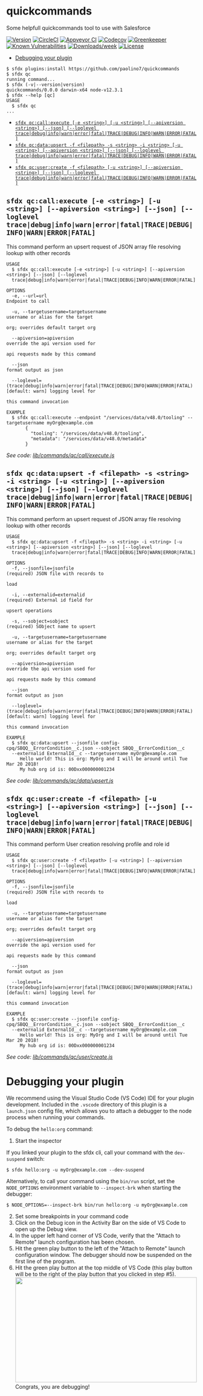 quickcommands
=============

Some helpfull quickcommands tool to use with Salesforce

[![Version](https://img.shields.io/npm/v/quickcommands.svg)](https://npmjs.org/package/quickcommands)
[![CircleCI](https://circleci.com/gh/paolino7/quickcommands/tree/master.svg?style=shield)](https://circleci.com/gh/paolino7/quickcommands/tree/master)
[![Appveyor CI](https://ci.appveyor.com/api/projects/status/github/paolino7/quickcommands?branch=master&svg=true)](https://ci.appveyor.com/project/heroku/quickcommands/branch/master)
[![Codecov](https://codecov.io/gh/paolino7/quickcommands/branch/master/graph/badge.svg)](https://codecov.io/gh/paolino7/quickcommands)
[![Greenkeeper](https://badges.greenkeeper.io/paolino7/quickcommands.svg)](https://greenkeeper.io/)
[![Known Vulnerabilities](https://snyk.io/test/github/paolino7/quickcommands/badge.svg)](https://snyk.io/test/github/paolino7/quickcommands)
[![Downloads/week](https://img.shields.io/npm/dw/quickcommands.svg)](https://npmjs.org/package/quickcommands)
[![License](https://img.shields.io/npm/l/quickcommands.svg)](https://github.com/paolino7/quickcommands/blob/master/package.json)

<!-- toc -->
* [Debugging your plugin](#debugging-your-plugin)
<!-- tocstop -->
<!-- install -->
```sh-session
$ sfdx plugins:install https://github.com/paolino7/quickcommands
$ sfdx qc
running command...
$ sfdx (-v|--version|version)
quickcommands/0.0.0 darwin-x64 node-v12.3.1
$ sfdx --help [qc]
USAGE
  $ sfdx qc
...
```
<!-- commands -->
* [`sfdx qc:call:execute [-e <string>] [-u <string>] [--apiversion <string>] [--json] [--loglevel trace|debug|info|warn|error|fatal|TRACE|DEBUG|INFO|WARN|ERROR|FATAL]`](#sfdx-qccallexecute--e-string--u-string---apiversion-string---json---loglevel-tracedebuginfowarnerrorfataltracedebuginfowarnerrorfatal)
* [`sfdx qc:data:upsert -f <filepath> -s <string> -i <string> [-u <string>] [--apiversion <string>] [--json] [--loglevel trace|debug|info|warn|error|fatal|TRACE|DEBUG|INFO|WARN|ERROR|FATAL]`](#sfdx-qcdataupsert--f-filepath--s-string--i-string--u-string---apiversion-string---json---loglevel-tracedebuginfowarnerrorfataltracedebuginfowarnerrorfatal)
* [`sfdx qc:user:create -f <filepath> [-u <string>] [--apiversion <string>] [--json] [--loglevel trace|debug|info|warn|error|fatal|TRACE|DEBUG|INFO|WARN|ERROR|FATAL]`](#sfdx-qcusercreate--f-filepath--u-string---apiversion-string---json---loglevel-tracedebuginfowarnerrorfataltracedebuginfowarnerrorfatal)

## `sfdx qc:call:execute [-e <string>] [-u <string>] [--apiversion <string>] [--json] [--loglevel trace|debug|info|warn|error|fatal|TRACE|DEBUG|INFO|WARN|ERROR|FATAL]`

This command perform an upsert request of JSON array file resolving lookup with other records

```
USAGE
  $ sfdx qc:call:execute [-e <string>] [-u <string>] [--apiversion <string>] [--json] [--loglevel 
  trace|debug|info|warn|error|fatal|TRACE|DEBUG|INFO|WARN|ERROR|FATAL]

OPTIONS
  -e, --url=url                                                                     Endpoint to call

  -u, --targetusername=targetusername                                               username or alias for the target
                                                                                    org; overrides default target org

  --apiversion=apiversion                                                           override the api version used for
                                                                                    api requests made by this command

  --json                                                                            format output as json

  --loglevel=(trace|debug|info|warn|error|fatal|TRACE|DEBUG|INFO|WARN|ERROR|FATAL)  [default: warn] logging level for
                                                                                    this command invocation

EXAMPLE
  $ sfdx qc:call:execute --endpoint "/services/data/v48.0/tooling" --targetusername myOrg@example.com
       {
         "tooling": "/services/data/v48.0/tooling",
         "metadata": "/services/data/v48.0/metadata"
       }
```

_See code: [lib/commands/qc/call/execute.js](https://github.com/paolino7/quickcommands/blob/v0.0.0/lib/commands/qc/call/execute.js)_

## `sfdx qc:data:upsert -f <filepath> -s <string> -i <string> [-u <string>] [--apiversion <string>] [--json] [--loglevel trace|debug|info|warn|error|fatal|TRACE|DEBUG|INFO|WARN|ERROR|FATAL]`

This command perform an upsert request of JSON array file resolving lookup with other records

```
USAGE
  $ sfdx qc:data:upsert -f <filepath> -s <string> -i <string> [-u <string>] [--apiversion <string>] [--json] [--loglevel 
  trace|debug|info|warn|error|fatal|TRACE|DEBUG|INFO|WARN|ERROR|FATAL]

OPTIONS
  -f, --jsonfile=jsonfile                                                           (required) JSON file with records to
                                                                                    load

  -i, --externalid=externalid                                                       (required) External id field for
                                                                                    upsert operations

  -s, --sobject=sobject                                                             (required) SObject name to upsert

  -u, --targetusername=targetusername                                               username or alias for the target
                                                                                    org; overrides default target org

  --apiversion=apiversion                                                           override the api version used for
                                                                                    api requests made by this command

  --json                                                                            format output as json

  --loglevel=(trace|debug|info|warn|error|fatal|TRACE|DEBUG|INFO|WARN|ERROR|FATAL)  [default: warn] logging level for
                                                                                    this command invocation

EXAMPLE
  $ sfdx qc:data:upsert --jsonfile config-cpq/SBQQ__ErrorCondition__c.json --sobject SBQQ__ErrorCondition__c 
  --externalid ExternalId__c --targetusername myOrg@example.com
     Hello world! This is org: MyOrg and I will be around until Tue Mar 20 2018!
     My hub org id is: 00Dxx000000001234
```

_See code: [lib/commands/qc/data/upsert.js](https://github.com/paolino7/quickcommands/blob/v0.0.0/lib/commands/qc/data/upsert.js)_

## `sfdx qc:user:create -f <filepath> [-u <string>] [--apiversion <string>] [--json] [--loglevel trace|debug|info|warn|error|fatal|TRACE|DEBUG|INFO|WARN|ERROR|FATAL]`

This command perform User creation resolving profile and role id

```
USAGE
  $ sfdx qc:user:create -f <filepath> [-u <string>] [--apiversion <string>] [--json] [--loglevel 
  trace|debug|info|warn|error|fatal|TRACE|DEBUG|INFO|WARN|ERROR|FATAL]

OPTIONS
  -f, --jsonfile=jsonfile                                                           (required) JSON file with records to
                                                                                    load

  -u, --targetusername=targetusername                                               username or alias for the target
                                                                                    org; overrides default target org

  --apiversion=apiversion                                                           override the api version used for
                                                                                    api requests made by this command

  --json                                                                            format output as json

  --loglevel=(trace|debug|info|warn|error|fatal|TRACE|DEBUG|INFO|WARN|ERROR|FATAL)  [default: warn] logging level for
                                                                                    this command invocation

EXAMPLE
  $ sfdx qc:user:create --jsonfile config-cpq/SBQQ__ErrorCondition__c.json --sobject SBQQ__ErrorCondition__c 
  --externalid ExternalId__c --targetusername myOrg@example.com
     Hello world! This is org: MyOrg and I will be around until Tue Mar 20 2018!
     My hub org id is: 00Dxx000000001234
```

_See code: [lib/commands/qc/user/create.js](https://github.com/paolino7/quickcommands/blob/v0.0.0/lib/commands/qc/user/create.js)_
<!-- commandsstop -->
<!-- debugging-your-plugin -->
# Debugging your plugin
We recommend using the Visual Studio Code (VS Code) IDE for your plugin development. Included in the `.vscode` directory of this plugin is a `launch.json` config file, which allows you to attach a debugger to the node process when running your commands.

To debug the `hello:org` command: 
1. Start the inspector
  
If you linked your plugin to the sfdx cli, call your command with the `dev-suspend` switch: 
```sh-session
$ sfdx hello:org -u myOrg@example.com --dev-suspend
```
  
Alternatively, to call your command using the `bin/run` script, set the `NODE_OPTIONS` environment variable to `--inspect-brk` when starting the debugger:
```sh-session
$ NODE_OPTIONS=--inspect-brk bin/run hello:org -u myOrg@example.com
```

2. Set some breakpoints in your command code
3. Click on the Debug icon in the Activity Bar on the side of VS Code to open up the Debug view.
4. In the upper left hand corner of VS Code, verify that the "Attach to Remote" launch configuration has been chosen.
5. Hit the green play button to the left of the "Attach to Remote" launch configuration window. The debugger should now be suspended on the first line of the program. 
6. Hit the green play button at the top middle of VS Code (this play button will be to the right of the play button that you clicked in step #5).
<br><img src=".images/vscodeScreenshot.png" width="480" height="278"><br>
Congrats, you are debugging!
